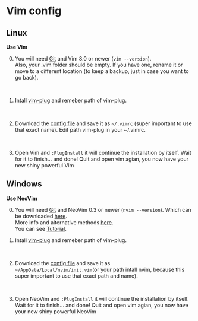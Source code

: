 # Vim config
[//]: # "https://github.com/fisadev/fisa-vim-config"

## Linux
**Use Vim**

0) You will need [Git] and Vim 8.0 or newer (`vim --version`).
<br> Also, your .vim folder should be empty. If you have one, rename it or move to a different location (to keep a backup, just in case you want to go back).
<br>

1) Intall [vim-plug] and remeber path of vim-plug.
<br>

2) Download the [config file](https://github.com/TrQ-Hoan/vim-config/blob/master/.vimrc) and save it as `~/.vimrc` (super important to use that exact name). Edit path vim-plug in your ~/.vimrc.
<br>

3) Open Vim and `:PlugInstall` it will continue the installation by itself. Wait for it to finish... and done! Quit and open vim agian, you now have your new shiny powerful Vim

## Windows
**Use NeoVim**

0) You will need [Git] and NeoVim 0.3 or newer (`nvim --version`). Which can be downloaded [here](https://github.com/neovim/neovim/releases).
<br> More info and alternative methods [here](https://github.com/neovim/neovim/wiki/Installing-Neovim).
<br> You can see [Tutorial](https://jdhao.github.io/2018/11/15/neovim_configuration_windows/).

[//]: # "Also, your `~/AppData/Local/nvim/` folder should be empty. If you have one, rename it or move to a different location (to keep a backup, just in case you want to go back)."

1) Intall [vim-plug] and remeber path of vim-plug.
<br>

2) Download the [config file](https://github.com/TrQ-Hoan/vim-config/blob/master/init.vim) and save it as `~/AppData/Local/nvim/init.vim`(or your path intall nvim, because this super important to use that exact path and name).
<br>

3) Open NeoVim and `:PlugInstall` it will continue the installation by itself. Wait for it to finish... and done! Quit and open vim agian, you now have your new shiny powerful NeoVim

[Git]: (https://git-scm.com/book/en/v2/Getting-Started-Installing-Git)
[vim-plug]: (https://github.com/junegunn/vim-plug)
